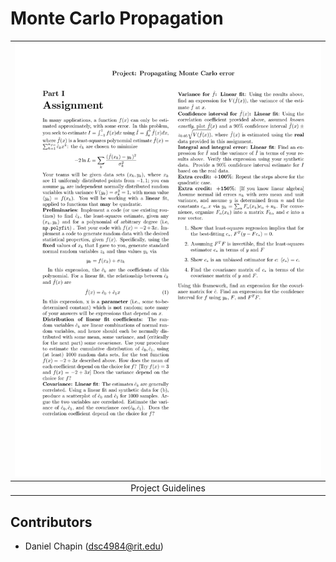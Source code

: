 # Monte Carlo Propagation

| ![Project](docs/CurveFitting.png) |
|:--:|
| Project Guidelines |

## Contributors
- Daniel Chapin (dsc4984@rit.edu)
